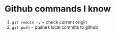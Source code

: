 # Github commands I know

1. `git remote -v` = check current origin
1. `git push` = pushes local commits to github

